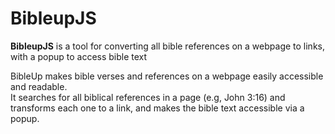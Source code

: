 # BibleupJS

**BibleupJS** is a tool for converting all bible references on a webpage to links, with a popup to access bible text<br>

BibleUp makes bible verses and references on a webpage easily accessible and readable.<br> It searches for all biblical references in a page (e.g, John 3:16)
and transforms each one to a link, and makes the bible text accessible via a popup.
